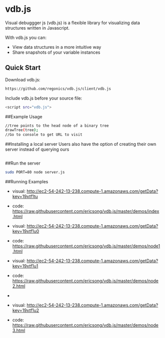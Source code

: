 # vdb.js

Visual debuggger js (vdb.js) is a flexible library for visualizing data structures written in Javascript. 

With vdb.js you can:
* View data structures in a more intuitive way
* Share snapshots of your variable instances

## Quick Start
Download vdb.js:    
```sh
https://github.com/regonics/vdb.js/client/vdb.js
```

Include vdb.js before your source file:
```sh
<script src="vdb.js">
```
##Example Usage
```sh
//tree points to the head node of a binary tree
drawTree(tree);
//Go to console to get URL to visit
```

##Installing a local server
Users also have the option of creating their own server instead of querying ours
```sh
```

##Run the server
```sh
sudo PORT=80 node server.js
```

##Running Examples

* visual: http://ec2-54-242-13-238.compute-1.amazonaws.com/getData?key=19xtf1tu
* code: https://raw.githubusercontent.com/ericsong/vdb.js/master/demos/index.html
 
* visual: http://ec2-54-242-13-238.compute-1.amazonaws.com/getData?key=19xtf1u0
* code: https://raw.githubusercontent.com/ericsong/vdb.js/master/demos/node1.html
 
* visual: http://ec2-54-242-13-238.compute-1.amazonaws.com/getData?key=19xtf1u1
* code: https://raw.githubusercontent.com/ericsong/vdb.js/master/demos/node2.html
*
* visual: http://ec2-54-242-13-238.compute-1.amazonaws.com/getData?key=19xtf1u2
* code: https://raw.githubusercontent.com/ericsong/vdb.js/master/demos/node3.html
